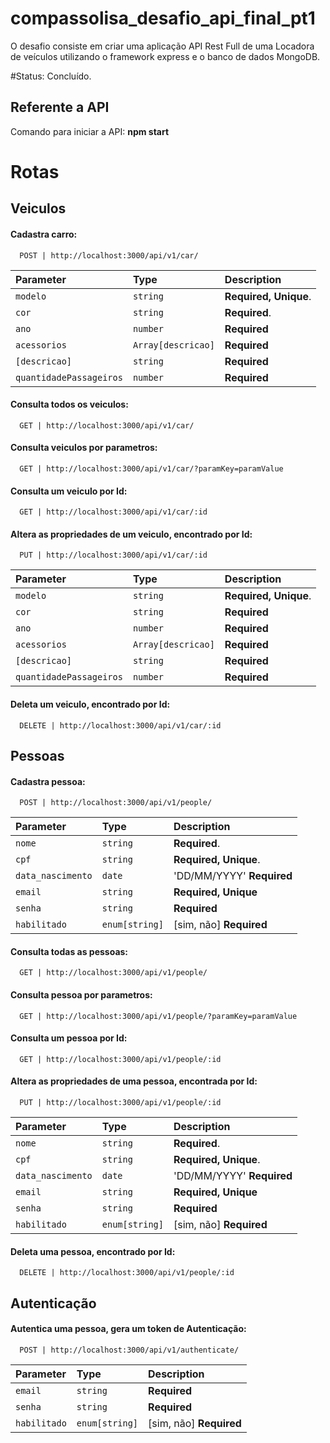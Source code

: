 
# compassolisa_desafio_api_final_pt1

O desafio consiste em criar uma aplicação API Rest Full de uma Locadora de veículos utilizando o framework express e o banco de dados MongoDB.



#Status: Concluído.


## Referente a API

Comando para iniciar a API: **npm start**


# Rotas

## Veiculos


#### Cadastra carro:


```http
  POST | http://localhost:3000/api/v1/car/
```

| Parameter | Type     | Description                |
| :-------- | :------- | :------------------------- |
| `modelo ` | `string` | **Required, Unique**. |                
| `cor`     | `string` | **Required**. |
| `ano` | `number` | **Required** |                
| `acessorios` | `Array[descricao]` |  **Required** |
| `[descricao]` | `string` | **Required** |
| `quantidadePassageiros` | `number` | **Required** |


#### Consulta todos os veiculos:



```http
  GET | http://localhost:3000/api/v1/car/
```


#### Consulta veiculos por parametros:


```http
  GET | http://localhost:3000/api/v1/car/?paramKey=paramValue
```


#### Consulta um veiculo por Id:



```http
  GET | http://localhost:3000/api/v1/car/:id
```



#### Altera as propriedades de um veiculo, encontrado por Id:



```http
  PUT | http://localhost:3000/api/v1/car/:id
```


| Parameter | Type     | Description                |
| :-------- | :------- | :------------------------- |
| `modelo ` | `string` |  **Required, Unique**. |                
| `cor`     | `string` | **Required**|
| `ano` | `number` |**Required** |                
| `acessorios` | `Array[descricao]` |  **Required**|
| `[descricao]` | `string` | **Required**|
| `quantidadePassageiros` | `number` | **Required**|



#### Deleta um veiculo, encontrado por Id:



```http
  DELETE | http://localhost:3000/api/v1/car/:id
```


## Pessoas


#### Cadastra pessoa:


```http
  POST | http://localhost:3000/api/v1/people/
```

| Parameter | Type     | Description                |
| :-------- | :------- | :------------------------- |
| `nome ` | `string` | **Required**. |                
| `cpf`  | `string` | **Required, Unique**. |
| `data_nascimento` | `date` | 'DD/MM/YYYY' **Required** |                
| `email` | `string` |  **Required, Unique** |
| `senha` | `string` | **Required** |
| `habilitado` | `enum[string]` | [sim, não] **Required** |


#### Consulta todas as pessoas:



```http
  GET | http://localhost:3000/api/v1/people/
```


#### Consulta pessoa por parametros:


```http
  GET | http://localhost:3000/api/v1/people/?paramKey=paramValue
```


#### Consulta um pessoa por Id:



```http
  GET | http://localhost:3000/api/v1/people/:id
```



#### Altera as propriedades de uma pessoa, encontrada por Id:



```http
  PUT | http://localhost:3000/api/v1/people/:id
```


| Parameter | Type     | Description                |
| :-------- | :------- | :------------------------- |
| `nome ` | `string` | **Required**. |                
| `cpf`  | `string` | **Required, Unique**. |
| `data_nascimento` | `date` | 'DD/MM/YYYY' **Required** |                
| `email` | `string` |  **Required, Unique** |
| `senha` | `string` | **Required** |
| `habilitado` | `enum[string]` | [sim, não] **Required** |



#### Deleta uma pessoa, encontrado por Id:



```http
  DELETE | http://localhost:3000/api/v1/people/:id
```


## Autenticação


#### Autentica uma pessoa, gera um token de Autenticação:

```http
  POST | http://localhost:3000/api/v1/authenticate/
```

| Parameter | Type     | Description                |
| :-------- | :------- | :------------------------- |                            
| `email` | `string` |  **Required** |
| `senha` | `string` | **Required** |
| `habilitado` | `enum[string]` | [sim, não] **Required** |




